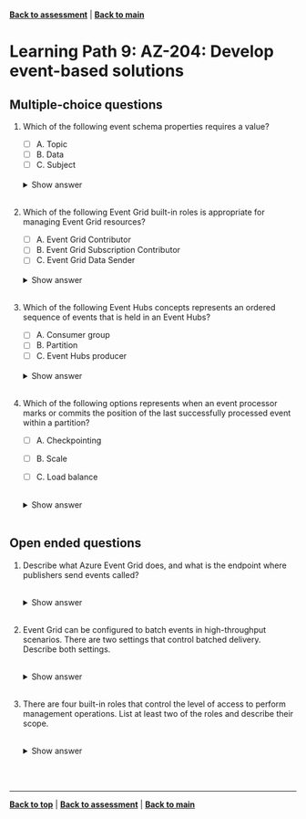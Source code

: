 <a id="top" />

<br/>


[**Back to assessment**](./assessment.md) |   [**Back to main**](../README.md) 

# Learning Path 9: AZ-204: Develop event-based solutions

## Multiple-choice questions		

1. Which of the following event schema properties requires a value?

    - [ ]  A. Topic 
    - [ ]  B. Data
    - [ ]  C. Subject

    <br>

    <details>
    <summary>Show answer</summary>
    Subject
    </details>

    <br>

    
2. Which of the following Event Grid built-in roles is appropriate for managing Event Grid resources?


    - [ ]  A. Event Grid Contributor
    - [ ]  B. Event Grid Subscription Contributor 
    - [ ]  C. Event Grid Data Sender 

    <br>

    <details>
    <summary>Show answer</summary>
    Event Grid Contributor
    </details>

    <br>

3. Which of the following Event Hubs concepts represents an ordered sequence of events that is held in an Event Hubs?

    - [ ]  A. Consumer group 
    - [ ]  B. Partition
    - [ ]  C. Event Hubs producer

    <br>

    <details>
    <summary>Show answer</summary>
    Partition
    </details>

    <br>


4. Which of the following options represents when an event processor marks or commits the position of the last successfully processed event within a partition?

    - [ ]  A. Checkpointing
    - [ ]  B. Scale 
    - [ ]  C. Load balance 


    <br>

    <details>
    <summary>Show answer</summary>
    Checkpointing
    </details>

    <br>

## Open ended questions

1. Describe what Azure Event Grid does, and what is the endpoint where publishers send events called?

    <br>

    <details>
    <summary>Show answer</summary>
    Azure Event Grid is an eventing backplane that enables event-driven, reactive programming. It uses the publish-subscribe model and connects sources of events to event handlers. Topics is the endpoint where publishers send events.
    </details>

    <br>





2. Event Grid can be configured to batch events in high-throughput scenarios. There are two settings that control batched delivery. Describe both settings.

    <br>

    <details>
    <summary>Show answer</summary>
    1. Max events per batch - Maximum number of events Event Grid will deliver per batch. Event Grid doesn't delay events to create a batch if fewer events are available. 
    2. Preferred batch size in kilobytes - target ceiling for batch size in kilobytes. Similar to max events, the batch size may be smaller if more events aren't available at the time of publish.
    </details>

    <br>

    





3. There are four built-in roles that control the level of access to perform management operations. List at least two of the roles and describe their scope.

    <br>

    <details>
    <summary>Show answer</summary>
    1. Event Grid Subscription Reader – lets you read Event Grid subscriptions. 
    2. Event Grid Subscription Contributor – lets you manage Event Grid event subscription operations. 
    3. Event Grid Contributor – lets you create and manage Event Grid resources. 
    4. Event Grid Data Sender – lets you send events to Event Grid topics.
    </details>

    <br>




<br/>

------

[**Back to top**](#top) | [**Back to assessment**](./assessment.md) | [**Back to main**](../README.md) 